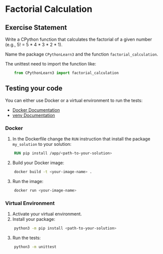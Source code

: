 # Factorial Calculation

## Exercise Statement

Write a CPython function that calculates the factorial of a given number (e.g., 5! = 5 * 4 * 3 * 2 * 1).

Name the package `CPythonLearn3` and the function `factorial_calculation`.

The unittest need to import the function like:
```Python
    from CPythonLearn3 import factorial_calculation
```

## Testing your code

You can either use Docker or a virtual environment to run the tests:
- [Docker Documentation](https://docs.docker.com/)
- [venv Documentation](https://docs.python.org/3/library/venv.html)

### Docker

1. In the Dockerfile change the `RUN` instruction that install the package `my_solution` to your solution:
```Dockerfile
    RUN pip install /app/<path-to-your-solution>
```
2. Build your Docker image:
```bash
    docker build -t <your-image-name> .
```
3. Run the image:
```bash
    docker run <your-image-name>
```

### Virtual Environment

1. Activate your virtual environment.
2. Install your package:
```bash
    python3 -m pip install <path-to-your-solution>
```
3. Run the tests:
```bash
    python3 -m unittest
```